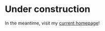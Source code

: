 # Under construction

In the meantime, visit my [current homepage](https://inf.mit.bme.hu/en/members/hajdua)!
